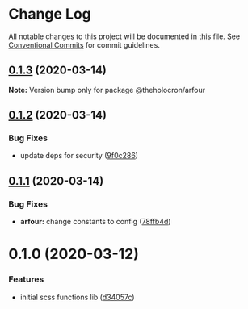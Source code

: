 # Change Log

All notable changes to this project will be documented in this file.
See [Conventional Commits](https://conventionalcommits.org) for commit guidelines.

## [0.1.3](https://github.com/the-holocron/astromech/compare/@theholocron/arfour@0.1.2...@theholocron/arfour@0.1.3) (2020-03-14)

**Note:** Version bump only for package @theholocron/arfour





## [0.1.2](https://github.com/the-holocron/astromech/compare/@theholocron/arfour@0.1.1...@theholocron/arfour@0.1.2) (2020-03-14)


### Bug Fixes

* update deps for security ([9f0c286](https://github.com/the-holocron/astromech/commit/9f0c2861d33e873d499196e6ba6974baf00d4747))





## [0.1.1](https://github.com/the-holocron/astromech/compare/@theholocron/arfour@0.1.0...@theholocron/arfour@0.1.1) (2020-03-14)


### Bug Fixes

* **arfour:** change constants to config ([78ffb4d](https://github.com/the-holocron/astromech/commit/78ffb4dee478007f47cb8985ad89e9cd697a31a4))





# 0.1.0 (2020-03-12)


### Features

* initial scss functions lib ([d34057c](https://github.com/the-holocron/astromech/commit/d34057c9eda379c482c6b269e090b071bc11ea76))
